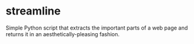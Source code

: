 streamline
==========

Simple Python script that extracts the important parts of a web page and returns it in an aesthetically-pleasing fashion.
